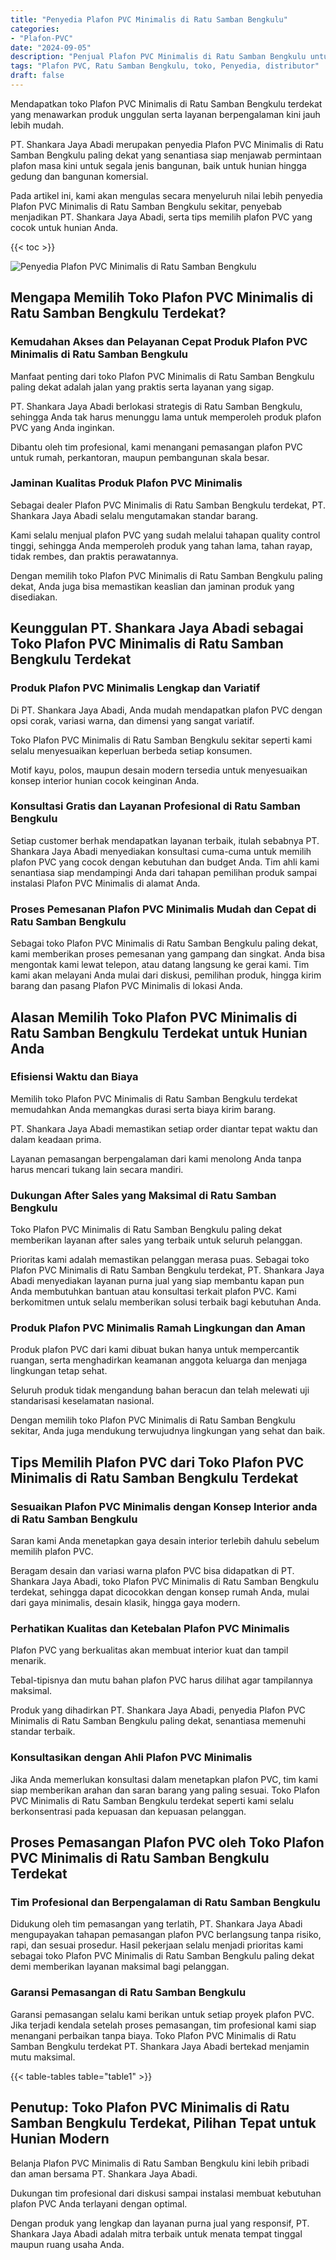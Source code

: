 ```yaml
---
title: "Penyedia Plafon PVC Minimalis di Ratu Samban Bengkulu"
categories: 
- "Plafon-PVC"
date: "2024-09-05"
description: "Penjual Plafon PVC Minimalis di Ratu Samban Bengkulu untuk hunian, kantor, serta gerai. Plafon berkualitas, beragam motif, variasi warna elegan, beserta jasa penempatan ditangani oleh teknisi berpengalaman dan garansi resmi!|Servis penyediaan Plafon PVC Minimalis di Ratu Samban Bengkulu bagi keperluan rumah, perkantoran, maupun toko, beserta produk unggulan dan penempatan oleh tim ahli dan garansi resmi.|Alternatif Plafon PVC Minimalis di Ratu Samban Bengkulu yang andal untuk hunian, office, serta gerai, bersama produk unggulan dan pemasangan ditangani oleh teknisi profesional dan garansi resmi.|Penyediaan Plafon PVC Minimalis di Ratu Samban Bengkulu bagi hunian, office, dan toko, dengan material unggulan dan pemasangan ditangani oleh tim profesional, lengkap dengan garansi resmi.}"
tags: "Plafon PVC, Ratu Samban Bengkulu, toko, Penyedia, distributor"
draft: false
---
```


Mendapatkan toko Plafon PVC Minimalis di Ratu Samban Bengkulu terdekat yang menawarkan produk unggulan serta layanan berpengalaman kini jauh lebih mudah.

PT. Shankara Jaya Abadi merupakan penyedia Plafon PVC Minimalis di Ratu Samban Bengkulu paling dekat yang senantiasa siap menjawab permintaan plafon masa kini untuk segala jenis bangunan, baik untuk hunian hingga gedung dan bangunan komersial.

Pada artikel ini, kami akan mengulas secara menyeluruh nilai lebih penyedia Plafon PVC Minimalis di Ratu Samban Bengkulu sekitar, penyebab menjadikan PT. Shankara Jaya Abadi, serta tips memilih plafon PVC yang cocok untuk hunian Anda.

{{< toc >}}

![Penyedia Plafon PVC Minimalis di Ratu Samban Bengkulu](/images/Plafon-PVC/Penyedia-Plafon-PVC-Minimalis-di-Ratu-Samban-Bengkulu.png)


## Mengapa Memilih Toko Plafon PVC Minimalis di Ratu Samban Bengkulu Terdekat?

### Kemudahan Akses dan Pelayanan Cepat Produk Plafon PVC Minimalis di Ratu Samban Bengkulu

Manfaat penting dari toko Plafon PVC Minimalis di Ratu Samban Bengkulu paling dekat adalah jalan yang praktis serta layanan yang sigap.

PT. Shankara Jaya Abadi berlokasi strategis di Ratu Samban Bengkulu, sehingga Anda tak harus menunggu lama untuk memperoleh produk plafon PVC yang Anda inginkan.

Dibantu oleh tim profesional, kami menangani pemasangan plafon PVC untuk rumah, perkantoran, maupun pembangunan skala besar.

### Jaminan Kualitas Produk Plafon PVC Minimalis

Sebagai dealer Plafon PVC Minimalis di Ratu Samban Bengkulu terdekat, PT. Shankara Jaya Abadi selalu mengutamakan standar barang.

Kami selalu menjual plafon PVC yang sudah melalui tahapan quality control tinggi, sehingga Anda memperoleh produk yang tahan lama, tahan rayap, tidak rembes, dan praktis perawatannya.

Dengan memilih toko Plafon PVC Minimalis di Ratu Samban Bengkulu paling dekat, Anda juga bisa memastikan keaslian dan jaminan produk yang disediakan.

## Keunggulan PT. Shankara Jaya Abadi sebagai Toko Plafon PVC Minimalis di Ratu Samban Bengkulu Terdekat

### Produk Plafon PVC Minimalis Lengkap dan Variatif

Di PT. Shankara Jaya Abadi, Anda mudah mendapatkan plafon PVC dengan opsi corak, variasi warna, dan dimensi yang sangat variatif.

Toko Plafon PVC Minimalis di Ratu Samban Bengkulu sekitar seperti kami selalu menyesuaikan keperluan berbeda setiap konsumen.

Motif kayu, polos, maupun desain modern tersedia untuk menyesuaikan konsep interior hunian cocok keinginan Anda.

### Konsultasi Gratis dan Layanan Profesional di Ratu Samban Bengkulu

Setiap customer berhak mendapatkan layanan terbaik, itulah sebabnya PT. Shankara Jaya Abadi menyediakan konsultasi cuma-cuma untuk memilih plafon PVC yang cocok dengan kebutuhan dan budget Anda. Tim ahli kami senantiasa siap mendampingi Anda dari tahapan pemilihan produk sampai instalasi Plafon PVC Minimalis di alamat Anda.

### Proses Pemesanan Plafon PVC Minimalis Mudah dan Cepat di Ratu Samban Bengkulu

Sebagai toko Plafon PVC Minimalis di Ratu Samban Bengkulu paling dekat, kami memberikan proses pemesanan yang gampang dan singkat. Anda bisa mengontak kami lewat telepon, atau datang langsung ke gerai kami. Tim kami akan melayani Anda mulai dari diskusi, pemilihan produk, hingga kirim barang dan pasang Plafon PVC Minimalis di lokasi Anda.

## Alasan Memilih Toko Plafon PVC Minimalis di Ratu Samban Bengkulu Terdekat untuk Hunian Anda

### Efisiensi Waktu dan Biaya

Memilih toko Plafon PVC Minimalis di Ratu Samban Bengkulu terdekat memudahkan Anda memangkas durasi serta biaya kirim barang.

PT. Shankara Jaya Abadi memastikan setiap order diantar tepat waktu dan dalam keadaan prima.

Layanan pemasangan berpengalaman dari kami menolong Anda tanpa harus mencari tukang lain secara mandiri.

### Dukungan After Sales yang Maksimal di Ratu Samban Bengkulu

Toko Plafon PVC Minimalis di Ratu Samban Bengkulu paling dekat memberikan layanan after sales yang terbaik untuk seluruh pelanggan.

Prioritas kami adalah memastikan pelanggan merasa puas. Sebagai toko Plafon PVC Minimalis di Ratu Samban Bengkulu terdekat, PT. Shankara Jaya Abadi menyediakan layanan purna jual yang siap membantu kapan pun Anda membutuhkan bantuan atau konsultasi terkait plafon PVC. Kami berkomitmen untuk selalu memberikan solusi terbaik bagi kebutuhan Anda.

### Produk Plafon PVC Minimalis Ramah Lingkungan dan Aman

Produk plafon PVC dari kami dibuat bukan hanya untuk mempercantik ruangan, serta menghadirkan keamanan anggota keluarga dan menjaga lingkungan tetap sehat.

Seluruh produk tidak mengandung bahan beracun dan telah melewati uji standarisasi keselamatan nasional.

Dengan memilih toko Plafon PVC Minimalis di Ratu Samban Bengkulu sekitar, Anda juga mendukung terwujudnya lingkungan yang sehat dan baik.

## Tips Memilih Plafon PVC dari Toko Plafon PVC Minimalis di Ratu Samban Bengkulu Terdekat

### Sesuaikan Plafon PVC Minimalis dengan Konsep Interior anda di Ratu Samban Bengkulu

Saran kami Anda menetapkan gaya desain interior terlebih dahulu sebelum memilih plafon PVC.

Beragam desain dan variasi warna plafon PVC bisa didapatkan di PT. Shankara Jaya Abadi, toko Plafon PVC Minimalis di Ratu Samban Bengkulu terdekat, sehingga dapat dicocokkan dengan konsep rumah Anda, mulai dari gaya minimalis, desain klasik, hingga gaya modern.

### Perhatikan Kualitas dan Ketebalan Plafon PVC Minimalis

Plafon PVC yang berkualitas akan membuat interior kuat dan tampil menarik.

Tebal-tipisnya dan mutu bahan plafon PVC harus dilihat agar tampilannya maksimal.

Produk yang dihadirkan PT. Shankara Jaya Abadi, penyedia Plafon PVC Minimalis di Ratu Samban Bengkulu paling dekat, senantiasa memenuhi standar terbaik.

### Konsultasikan dengan Ahli Plafon PVC Minimalis

Jika Anda memerlukan konsultasi dalam menetapkan plafon PVC, tim kami siap memberikan arahan dan saran barang yang paling sesuai. Toko Plafon PVC Minimalis di Ratu Samban Bengkulu terdekat seperti kami selalu berkonsentrasi pada kepuasan dan kepuasan pelanggan.

## Proses Pemasangan Plafon PVC oleh Toko Plafon PVC Minimalis di Ratu Samban Bengkulu Terdekat

### Tim Profesional dan Berpengalaman di Ratu Samban Bengkulu

Didukung oleh tim pemasangan yang terlatih, PT. Shankara Jaya Abadi mengupayakan tahapan pemasangan plafon PVC berlangsung tanpa risiko, rapi, dan sesuai prosedur. Hasil pekerjaan selalu menjadi prioritas kami sebagai toko Plafon PVC Minimalis di Ratu Samban Bengkulu paling dekat demi memberikan layanan maksimal bagi pelanggan.

### Garansi Pemasangan di Ratu Samban Bengkulu

Garansi pemasangan selalu kami berikan untuk setiap proyek plafon PVC. Jika terjadi kendala setelah proses pemasangan, tim profesional kami siap menangani perbaikan tanpa biaya. Toko Plafon PVC Minimalis di Ratu Samban Bengkulu terdekat PT. Shankara Jaya Abadi bertekad menjamin mutu maksimal.

{{< table-tables table="table1" >}}

## Penutup: Toko Plafon PVC Minimalis di Ratu Samban Bengkulu Terdekat, Pilihan Tepat untuk Hunian Modern

Belanja Plafon PVC Minimalis di Ratu Samban Bengkulu kini lebih pribadi dan aman bersama PT. Shankara Jaya Abadi.

Dukungan tim profesional dari diskusi sampai instalasi membuat kebutuhan plafon PVC Anda terlayani dengan optimal.

Dengan produk yang lengkap dan layanan purna jual yang responsif, PT. Shankara Jaya Abadi adalah mitra terbaik untuk menata tempat tinggal maupun ruang usaha Anda.